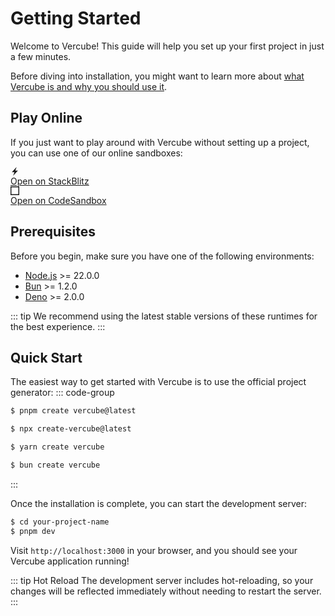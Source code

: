 # Getting Started

Welcome to Vercube! This guide will help you set up your first project in just a few minutes.

Before diving into installation, you might want to learn more about [what Vercube is and why you should use it](/guide/).

## Play Online
If you just want to play around with Vercube without setting up a project, you can use one of our online sandboxes:
<div class="sandboxes">
  <a href="https://stackblitz.com/edit/vercube-starter" class="sandbox" target="_blank">
    <div class="icon">
      <svg xmlns="http://www.w3.org/2000/svg" width="1em" height="1em" viewBox="0 0 24 24"><path fill="currentColor" d="M10.797 14.182H3.635L16.728 0l-3.525 9.818h7.162L7.272 24l3.524-9.818Z"></path></svg>
    </div>
    <div class="name">Open on StackBlitz</div>
  </a>
  <a href="https://codesandbox.io/p/devbox/vercube-starter-97s34j" class="sandbox" target="_blank">
    <div class="icon">
      <svg xmlns="http://www.w3.org/2000/svg" width="1em" height="1em" viewBox="0 0 24 24"><path fill="currentColor" d="M0 24h24V0H0v2.455h21.546v19.09H2.454V0H0Z"></path></svg>
    </div>
    <div class="name">Open on CodeSandbox</div>
  </a>
</div>

## Prerequisites

Before you begin, make sure you have one of the following environments:
- [Node.js](https://nodejs.org/en) >= 22.0.0
- [Bun](https://bun.sh) >= 1.2.0
- [Deno](https://deno.land) >= 2.0.0

::: tip
We recommend using the latest stable versions of these runtimes for the best experience.
:::

## Quick Start

The easiest way to get started with Vercube is to use the official project generator:
::: code-group

```bash [pnpm]
$ pnpm create vercube@latest
```
```bash [npm]
$ npx create-vercube@latest
```
```bash [yarn]
$ yarn create vercube
```
```bash [bun]
$ bun create vercube
```

:::

Once the installation is complete, you can start the development server:

```bash
$ cd your-project-name
$ pnpm dev
```

Visit `http://localhost:3000` in your browser, and you should see your Vercube application running!

::: tip Hot Reload
The development server includes hot-reloading, so your changes will be reflected immediately without needing to restart the server.
:::
